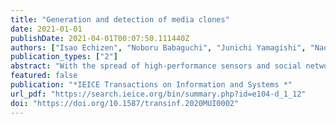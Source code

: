```yaml
---
title: "Generation and detection of media clones"
date: 2021-01-01
publishDate: 2021-04-01T00:07:50.111440Z
authors: ["Isao Echizen", "Noboru Babaguchi", "Junichi Yamagishi", "Naoko Nitta", "Yuta Nakashima", "Kazuaki Nakamura", "Kazuhiro Kono", "Fuming Fand", "Seiko Myojin", "Zhenzhong Kuang", "Huy H Nguyen", "Ngoc-Dung T Tieu"]
publication_types: ["2"]
abstract: "With the spread of high-performance sensors and social network services (SNS) and the remarkable advances in machine learning technologies, fake media such as fake videos, spoofed voices, and fake reviews that are generated using high-quality learning data and are very close to the real thing are causing serious social problems. We launched a research project, the Media Clone (MC) project, to protect receivers of replicas of real media called media clones (MCs) skillfully fabricated by means of media processing technologies. Our aim is to achieve a communication system that can defend against MC attacks and help ensure safe and reliable communication. This paper describes the results of research in two of the five themes in the MC project: 1) verification of the capability of generating various types of media clones such as audio, visual, and text derived from fake information and 2) realization of a protection shield for media clones' attacks by recognizing them."
featured: false
publication: "*IEICE Transactions on Information and Systems *"
url_pdf: "https://search.ieice.org/bin/summary.php?id=e104-d_1_12"
doi: "https://doi.org/10.1587/transinf.2020MUI0002"
---
```


